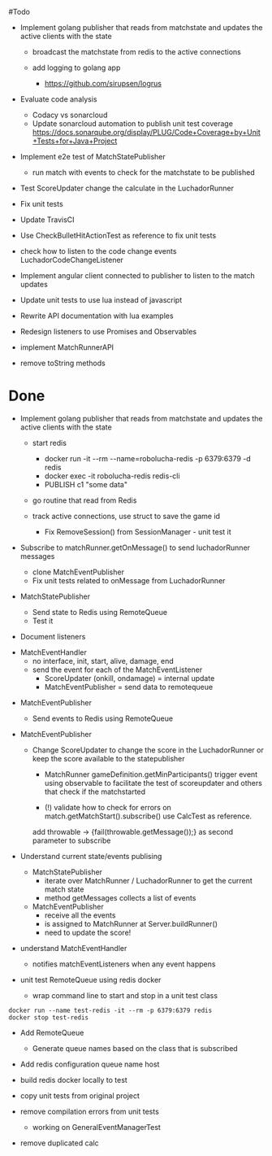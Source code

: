 #Todo

* Implement golang publisher that reads from matchstate and 
updates the active clients with the state
    - broadcast the matchstate from redis to the active connections

    - add logging to golang app
        - https://github.com/sirupsen/logrus
    

* Evaluate code analysis
    - Codacy vs sonarcloud
    - Update sonarcloud automation to publish unit test coverage 
    https://docs.sonarqube.org/display/PLUG/Code+Coverage+by+Unit+Tests+for+Java+Project

* Implement e2e test of MatchStatePublisher
    - run match with events to check for the matchstate to be published
    
* Test ScoreUpdater change the calculate in the LuchadorRunner

* Fix unit tests

* Update TravisCI

* Use CheckBulletHitActionTest as reference to fix unit tests 


* check how to listen to the code change events 
LuchadorCodeChangeListener

* Implement angular client connected to publisher to listen to the 
match updates

* Update unit tests to use lua instead of javascript 

* Rewrite API documentation with lua examples

* Redesign listeners to use Promises and Observables

* implement MatchRunnerAPI

* remove toString methods


# Done 

* Implement golang publisher that reads from matchstate and 
updates the active clients with the state
    - start redis 
        - docker run -it --rm --name=robolucha-redis -p 6379:6379 -d redis
        - docker exec -it robolucha-redis redis-cli
        - PUBLISH c1 "some data"

    - go routine that read from Redis 

    - track active connections, use struct to save the game id
        - Fix RemoveSession() from SessionManager - unit test it

* Subscribe to matchRunner.getOnMessage() to send luchadorRunner messages
    - clone MatchEventPublisher
    - Fix unit tests related to onMessage from LuchadorRunner 

* MatchStatePublisher
    - Send state to Redis using RemoteQueue
    - Test it 

* Document listeners
- MatchEventHandler 
    - no interface, init, start, alive, damage, end
    - send the event for each of the MatchEventListener
        - ScoreUpdater (onkill, ondamage) = internal update
        - MatchEventPublisher = send data to remotequeue
        

* MatchEventPublisher
    - Send events to Redis using RemoteQueue

* MatchEventPublisher
    - Change ScoreUpdater to change the score in the LuchadorRunner
      or keep the score available to the statepublisher

        - MatchRunner gameDefinition.getMinParticipants()
        trigger event using observable to facilitate the test
        of scoreupdater and others that check if the matchstarted
        
        - (!) validate how to check for errors 
        on match.getMatchStart().subscribe() 
        use CalcTest as reference.
        
        add throwable -> {fail(throwable.getMessage());}
        as second parameter to subscribe 

* Understand current state/events publising 
    * MatchStatePublisher
        - iterate over MatchRunner / LuchadorRunner to get the current match state
        - method getMessages collects a list of events 
         
    - MatchEventPublisher 
        - receive all the events
        - is assigned to MatchRunner at Server.buildRunner()
        - need to update the score!

* understand MatchEventHandler 
    - notifies matchEventListeners when any event happens 

* unit test RemoteQueue using redis docker 
    * wrap command line to start and stop in a unit test class 

```
docker run --name test-redis -it --rm -p 6379:6379 redis 
docker stop test-redis
```

* Add RemoteQueue
    * Generate queue names based on the class that is 
    subscribed

* Add redis configuration
    queue name
    host

* build redis docker locally to test
    
* copy unit tests from original project
* remove compilation errors from unit tests
    * working on GeneralEventManagerTest
    
* remove duplicated calc

